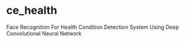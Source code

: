 # ce_health
Face Recognition For Health Condition Detection System Using Deep Convolutional Neural Network
